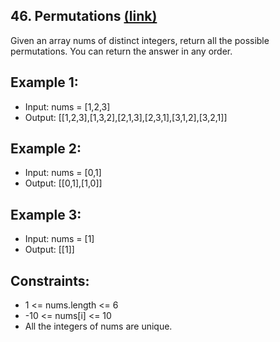 ## 46. Permutations [(link)](https://leetcode.com/problems/permutations/)

Given an array nums of distinct integers, return all the possible permutations. You can return the answer in any order.

## Example 1:

- Input: nums = [1,2,3]
- Output: [[1,2,3],[1,3,2],[2,1,3],[2,3,1],[3,1,2],[3,2,1]]

## Example 2:

- Input: nums = [0,1]
- Output: [[0,1],[1,0]]

## Example 3:

- Input: nums = [1]
- Output: [[1]]

## Constraints:

- 1 <= nums.length <= 6
- -10 <= nums[i] <= 10
- All the integers of nums are unique.
